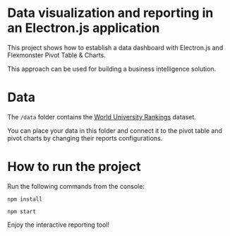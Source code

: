 # Data visualization and reporting in an Electron.js application

This project shows how to establish a data dashboard with Electron.js and Flexmonster Pivot Table & Charts.

This approach can be used for building a business intelligence solution.

# Data

The `/data` folder contains the [World University Rankings](https://www.kaggle.com/mylesoneill/world-university-rankings) dataset.

You can place your data in this folder and connect it to the pivot table and pivot charts by changing their reports configurations.

# How to run the project

Run the following commands from the console:

`npm install`

`npm start`

Enjoy the interactive reporting tool!
